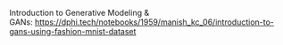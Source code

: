 <p>Introduction to Generative Modeling &amp; GANs:&nbsp;<a href="https://dphi.tech/notebooks/1959/manish_kc_06/introduction-to-gans-using-fashion-mnist-dataset">https://dphi.tech/notebooks/1959/manish_kc_06/introduction-to-gans-using-fashion-mnist-dataset</a></p>